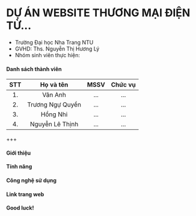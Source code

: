 # DỰ ÁN WEBSITE THƯƠNG MẠI ĐIỆN TỬ...

* Trường Đại học Nha Trang NTU
* GVHD: Ths. Nguyễn Thị Hương Lý
* Nhóm sinh viên thực hiện:

#### Danh sách thành viên
| STT | Họ và tên | MSSV | Chức vụ |
|:---:|:---:|:---:|:---:|
|1. | Vân Anh | ... | ... |
|2. | Trương Ngự Quyền | ... | ... |
|3. | Hồng Nhi | ... | ... |
|4. | Nguyễn Lê Thịnh | ... | ... |
+++
#### Giới thiệu

#### Tính năng

#### Công nghệ sử dụng

#### Link trang web

#### Good luck!

